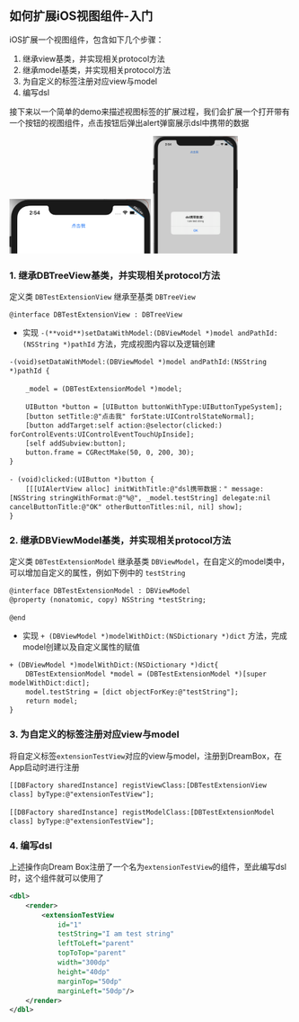 ## 如何扩展iOS视图组件-入门

iOS扩展一个视图组件，包含如下几个步骤：

1. 继承view基类，并实现相关protocol方法
2. 继承model基类，并实现相关protocol方法
3. 为自定义的标签注册对应view与model
4. 编写dsl

接下来以一个简单的demo来描述视图标签的扩展过程，我们会扩展一个打开带有一个按钮的视图组件，点击按钮后弹出alert弹窗展示dsl中携带的数据

<img src="../../assets/db_iOS_extension_02.png" width="50%">
<img src="../../assets/db_iOS_extension_01.png" width="30%">

### 1. 继承DBTreeView基类，并实现相关protocol方法

定义类 `DBTestExtensionView` 继承至基类 `DBTreeView`

```
@interface DBTestExtensionView : DBTreeView
```

- 实现 `-(**void**)setDataWithModel:(DBViewModel *)model andPathId:(NSString *)pathId` 方法，完成视图内容以及逻辑创建

```
-(void)setDataWithModel:(DBViewModel *)model andPathId:(NSString *)pathId {

    _model = (DBTestExtensionModel *)model;

    UIButton *button = [UIButton buttonWithType:UIButtonTypeSystem];
    [button setTitle:@"点击我" forState:UIControlStateNormal];
    [button addTarget:self action:@selector(clicked:) forControlEvents:UIControlEventTouchUpInside];
    [self addSubview:button];
    button.frame = CGRectMake(50, 0, 200, 30);
}

- (void)clicked:(UIButton *)button {
    [[[UIAlertView alloc] initWithTitle:@"dsl携带数据：" message:[NSString stringWithFormat:@"%@", _model.testString] delegate:nil cancelButtonTitle:@"OK" otherButtonTitles:nil, nil] show];
}
```

### 2. 继承DBViewModel基类，并实现相关protocol方法

定义类 `DBTestExtensionModel` 继承基类 `DBViewModel`，在自定义的model类中，可以增加自定义的属性，例如下例中的 `testString`

```
@interface DBTestExtensionModel : DBViewModel
@property (nonatomic, copy) NSString *testString;

@end
```

- 实现 `+ (DBViewModel *)modelWithDict:(NSDictionary *)dict` 方法，完成model创建以及自定义属性的赋值

```
+ (DBViewModel *)modelWithDict:(NSDictionary *)dict{
    DBTestExtensionModel *model = (DBTestExtensionModel *)[super modelWithDict:dict];
    model.testString = [dict objectForKey:@"testString"];
    return model;
}
```

### 3. 为自定义的标签注册对应view与model

将自定义标签`extensionTestView`对应的view与model，注册到DreamBox，在App启动时进行注册

```
[[DBFactory sharedInstance] registViewClass:[DBTestExtensionView class] byType:@"extensionTestView"];

[[DBFactory sharedInstance] registModelClass:[DBTestExtensionModel class] byType:@"extensionTestView"];
```

### 4. 编写dsl

上述操作向Dream Box注册了一个名为`extensionTestView`的组件，至此编写dsl时，这个组件就可以使用了

```xml
<dbl>
    <render>
        <extensionTestView
            id="1"
            testString="I am test string"
            leftToLeft="parent"
            topToTop="parent"
            width="300dp"
            height="40dp"
            marginTop="50dp"
            marginLeft="50dp"/>
    </render>
</dbl>
```
